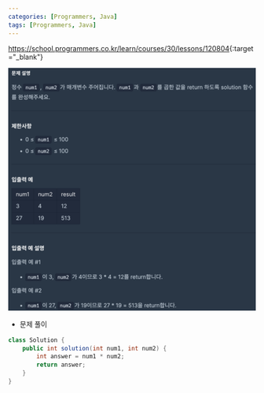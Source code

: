 ```yaml
---
categories: [Programmers, Java]
tags: [Programmers, Java] 
---
```


<https://school.programmers.co.kr/learn/courses/30/lessons/120804>{:target="_blank"}

![문제](/assets/img/programmers/java/%EB%91%90_%EC%88%98%EC%9D%98_%EA%B3%B1.png)

- 문제 풀이

```java
class Solution {
    public int solution(int num1, int num2) {
        int answer = num1 * num2;
        return answer;
    }
}
```